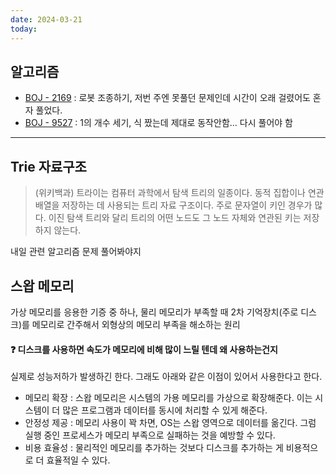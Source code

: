```yaml
---
date: 2024-03-21
today:
---
```

## 알고리즘
- [BOJ - 2169](https://www.acmicpc.net/problem/2169) : 로봇 조종하기, 저번 주엔 못풀던 문제인데 시간이 오래 걸렸어도 혼자 풀었다.
- [BOJ - 9527](https://www.acmicpc.net/problem/9527) : 1의 개수 세기, 식 짰는데 제대로 동작안함... 다시 풀어야 함

---

## Trie 자료구조


> (위키백과) 트라이는 컴퓨터 과학에서 탐색 트리의 일종이다. 동적 집합이나 연관 배열을 저장하는 데 사용되는 트리 자료 구조이다. 주로 문자열이 키인 경우가 많다. 이진 탐색 트리와 달리 트리의 어떤 노드도 그 노드 자체와 연관된 키는 저장하지 않는다. 

내일 관련 알고리즘 문제 풀어봐야지


## 스왑 메모리

가상 메모리를 응용한 기증 중 하나, 물리 메모리가 부족할 때 2차 기억장치(주로 디스크)를 메모리로 간주해서 외형상의 메모리 부족을 해소하는 원리

#### ❓ 디스크를 사용하면 속도가 메모리에 비해 많이 느릴 텐데 왜 사용하는건지
실제로 성능저하가 발생하긴 한다. 그래도 아래와 같은 이점이 있어서 사용한다고 한다.

- 메모리 확장 : 스왑 메모리은 시스템의 가용 메모리를 가상으로 확장해준다. 이는 시스템이 더 많은 프로그램과 데이터를 동시에 처리할 수 있게 해준다.
- 안정성 제공 : 메모리 사용이 꽉 차면, OS는 스왑 영역으로 데이터를 옮긴다. 그럼 실행 중인 프로세스가 메모리 부족으로 실패하는 것을 예방할 수 있다.
- 비용 효율성 : 물리적인 메모리를 추가하는 것보다 디스크를 추가하는 게 비용적으로 더 효율적일 수 있다.



